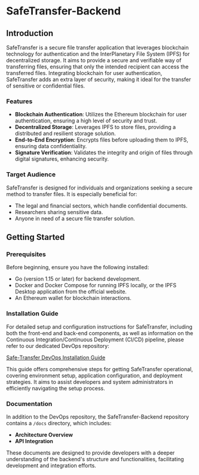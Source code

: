 # SafeTransfer-Backend

## Introduction

SafeTransfer is a secure file transfer application that leverages blockchain technology for authentication and the InterPlanetary File System (IPFS) for decentralized storage. It aims to provide a secure and verifiable way of transferring files, ensuring that only the intended recipient can access the transferred files. Integrating blockchain for user authentication, SafeTransfer adds an extra layer of security, making it ideal for the transfer of sensitive or confidential files.

### Features

- **Blockchain Authentication**: Utilizes the Ethereum blockchain for user authentication, ensuring a high level of security and trust.
- **Decentralized Storage**: Leverages IPFS to store files, providing a distributed and resilient storage solution.
- **End-to-End Encryption**: Encrypts files before uploading them to IPFS, ensuring data confidentiality.
- **Signature Verification**: Validates the integrity and origin of files through digital signatures, enhancing security.

### Target Audience

SafeTransfer is designed for individuals and organizations seeking a secure method to transfer files. It is especially beneficial for:
- The legal and financial sectors, which handle confidential documents.
- Researchers sharing sensitive data.
- Anyone in need of a secure file transfer solution.

## Getting Started

### Prerequisites

Before beginning, ensure you have the following installed:
- Go (version 1.15 or later) for backend development.
- Docker and Docker Compose for running IPFS locally, or the IPFS Desktop application from the official website.
- An Ethereum wallet for blockchain interactions.

### Installation Guide

For detailed setup and configuration instructions for SafeTransfer, including both the front-end and back-end components, as well as information on the Continuous Integration/Continuous Deployment (CI/CD) pipeline, please refer to our dedicated DevOps repository:

[Safe-Transfer DevOps Installation Guide](https://github.com/light3739/Safe-Transfer-DevOps)

This guide offers comprehensive steps for getting SafeTransfer operational, covering environment setup, application configuration, and deployment strategies. It aims to assist developers and system administrators in efficiently navigating the setup process.

### Documentation

In addition to the DevOps repository, the SafeTransfer-Backend repository contains a `/docs` directory, which includes:

- **Architecture Overview**
- **API Integration**

These documents are designed to provide developers with a deeper understanding of the backend's structure and functionalities, facilitating development and integration efforts.
